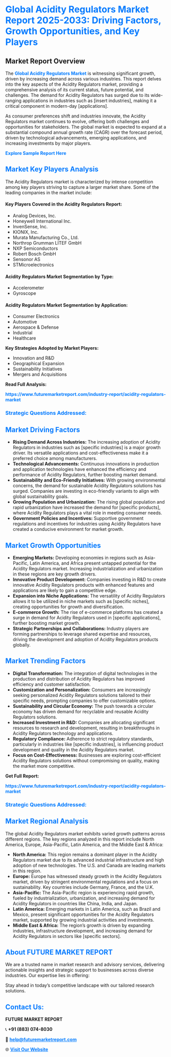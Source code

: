 <h1 style="color: #007BFF;">Global Acidity Regulators Market Report 2025-2033: Driving Factors, Growth Opportunities, and Key Players</h1>

<section id="overview">
<h2>Market Report Overview</h2>
<p>The <a href="https://www.futuremarketreport.com/industry-report/acidity-regulators-market" style="color: #007BFF; text-decoration: none;"><strong>Global Acidity Regulators Market</strong></a> is witnessing significant growth, driven by increasing demand across various industries. This report delves into the key aspects of the Acidity Regulators market, providing a comprehensive analysis of its current status, future potential, and challenges. The demand for Acidity Regulators has surged due to its wide-ranging applications in industries such as [insert industries], making it a critical component in modern-day [applications].</p>
<p>As consumer preferences shift and industries innovate, the Acidity Regulators market continues to evolve, offering both challenges and opportunities for stakeholders. The global market is expected to expand at a substantial compound annual growth rate (CAGR) over the forecast period, driven by technological advancements, emerging applications, and increasing investments by major players.</p>
</section>

<section id="overview">
<p><a href="https://www.futuremarketreport.com/request-sample/reportId=36918" style="color: #007BFF; text-decoration: none;"><strong>Explore Sample Report Here</strong></a></p>
</section>

<section id="key-players">
<h2 style="color: #007BFF;">Market Key Players Analysis</h2>
<p>The Acidity Regulators market is characterized by intense competition among key players striving to capture a larger market share. Some of the leading companies in the market include:</p>
<h4>Key Players Covered in the Acidity Regulators Report:</h4>
<ul><li>Analog Devices, Inc.</li><li>Honeywell International Inc.</li><li>InvenSense, Inc.</li><li>KIONIX, Inc.</li><li>Murata Manufacturing Co., Ltd.</li><li>Northrop Grumman LITEF GmbH</li><li>NXP Semiconductors</li><li>Robert Bosch GmbH</li><li>Sensonor AS</li><li>STMicroelectronics</li></ul>
<h4>Acidity Regulators Market Segmentation by Type:</h4>
<ul><li>Accelerometer</li><li>Gyroscope</li></ul>

<h4>Acidity Regulators Market Segmentation by Application:</h4>
<ul><li>Consumer Electronics</li><li>Automotive</li><li>Aerospace &amp; Defense</li><li>Industrial</li><li>Healthcare</li></ul>
<p><strong>Key Strategies Adopted by Market Players:</strong></p>
<ul>
<li>Innovation and R&D</li>
<li>Geographical Expansion</li>
<li>Sustainability Initiatives</li>
<li>Mergers and Acquisitions</li>
</ul>
</section>

<section>
<p><strong>Read Full Analysis: </strong></p><a href="https://www.futuremarketreport.com/industry-report/acidity-regulators-market" style="color: #007BFF; text-decoration: none;"><strong>https://www.futuremarketreport.com/industry-report/acidity-regulators-market</strong></a>
<h3 style="color: #007BFF;">Strategic Questions Addressed:</h3>
</section>

<section id="driving-factors">
<h2 style="color: #007BFF;">Market Driving Factors</h2>
<ul>
<li><strong>Rising Demand Across Industries:</strong> The increasing adoption of Acidity Regulators in industries such as [specific industries] is a major growth driver. Its versatile applications and cost-effectiveness make it a preferred choice among manufacturers.</li>
<li><strong>Technological Advancements:</strong> Continuous innovations in production and application technologies have enhanced the efficiency and performance of Acidity Regulators, further boosting market demand.</li>
<li><strong>Sustainability and Eco-Friendly Initiatives:</strong> With growing environmental concerns, the demand for sustainable Acidity Regulators solutions has surged. Companies are investing in eco-friendly variants to align with global sustainability goals.</li>
<li><strong>Growing Population and Urbanization:</strong> The rising global population and rapid urbanization have increased the demand for [specific products], where Acidity Regulators plays a vital role in meeting consumer needs.</li>
<li><strong>Government Policies and Incentives:</strong> Supportive government regulations and incentives for industries using Acidity Regulators have created a conducive environment for market growth.</li>
</ul>
</section>

<section id="growth-opportunities">
<h2 style="color: #007BFF;">Market Growth Opportunities</h2>
<ul>
<li><strong>Emerging Markets:</strong> Developing economies in regions such as Asia-Pacific, Latin America, and Africa present untapped potential for the Acidity Regulators market. Increasing industrialization and urbanization in these regions are key growth drivers.</li>
<li><strong>Innovative Product Development:</strong> Companies investing in R&D to create innovative Acidity Regulators products with enhanced features and applications are likely to gain a competitive edge.</li>
<li><strong>Expansion into Niche Applications:</strong> The versatility of Acidity Regulators allows it to be utilized in niche markets such as [specific niches], creating opportunities for growth and diversification.</li>
<li><strong>E-commerce Growth:</strong> The rise of e-commerce platforms has created a surge in demand for Acidity Regulators used in [specific applications], further boosting market growth.</li>
<li><strong>Strategic Partnerships and Collaborations:</strong> Industry players are forming partnerships to leverage shared expertise and resources, driving the development and adoption of Acidity Regulators products globally.</li>
</ul>
</section>

<section id="trending-factors">
<h2 style="color: #007BFF;">Market Trending Factors</h2>
<ul>
<li><strong>Digital Transformation:</strong> The integration of digital technologies in the production and distribution of Acidity Regulators has improved efficiency and customer satisfaction.</li>
<li><strong>Customization and Personalization:</strong> Consumers are increasingly seeking personalized Acidity Regulators solutions tailored to their specific needs, prompting companies to offer customizable options.</li>
<li><strong>Sustainability and Circular Economy:</strong> The push towards a circular economy has driven demand for recyclable and reusable Acidity Regulators solutions.</li>
<li><strong>Increased Investment in R&D:</strong> Companies are allocating significant resources to research and development, resulting in breakthroughs in Acidity Regulators technology and applications.</li>
<li><strong>Regulatory Compliance:</strong> Adherence to strict regulatory standards, particularly in industries like [specific industries], is influencing product development and quality in the Acidity Regulators market.</li>
<li><strong>Focus on Cost-Effectiveness:</strong> Businesses are exploring cost-efficient Acidity Regulators solutions without compromising on quality, making the market more competitive.</li>
</ul>
</section>

<section>
<p><strong>Get Full Report: </strong></p><a href="https://www.futuremarketreport.com/industry-report/acidity-regulators-market" style="color: #007BFF; text-decoration: none;"><strong>https://www.futuremarketreport.com/industry-report/acidity-regulators-market</strong></a>
<h3 style="color: #007BFF;">Strategic Questions Addressed:</h3>
</section>


<section id="regional-analysis">
<h2 style="color: #007BFF;">Market Regional Analysis</h2>
<p>The global Acidity Regulators market exhibits varied growth patterns across different regions. The key regions analyzed in this report include North America, Europe, Asia-Pacific, Latin America, and the Middle East & Africa:</p>
<ul>
<li><strong>North America:</strong> This region remains a dominant player in the Acidity Regulators market due to its advanced industrial infrastructure and high adoption of new technologies. The U.S. and Canada are leading markets in this region.</li>
<li><strong>Europe:</strong> Europe has witnessed steady growth in the Acidity Regulators market, driven by stringent environmental regulations and a focus on sustainability. Key countries include Germany, France, and the U.K.</li>
<li><strong>Asia-Pacific:</strong> The Asia-Pacific region is experiencing rapid growth, fueled by industrialization, urbanization, and increasing demand for Acidity Regulators in countries like China, India, and Japan.</li>
<li><strong>Latin America:</strong> Emerging markets in Latin America, such as Brazil and Mexico, present significant opportunities for the Acidity Regulators market, supported by growing industrial activities and investments.</li>
<li><strong>Middle East & Africa:</strong> The region’s growth is driven by expanding industries, infrastructure development, and increasing demand for Acidity Regulators in sectors like [specific sectors].</li>
</ul>
</section>

<footer>
<h2 style="color: #007BFF;">About FUTURE MARKET REPORT</h2>
<p>We are a trusted name in market research and advisory services, delivering actionable insights and strategic support to businesses across diverse industries. Our expertise lies in offering:</p>

<p>Stay ahead in today’s competitive landscape with our tailored research solutions.</p>

<h2 style="color: #007BFF;">Contact Us:</h2>
<p><strong>FUTURE MARKET REPORT</strong></p>
<p>📞 <strong>+91 (883) 074-8030</strong></p>
<p>📧 <strong><a href="mailto:help@futuremarketreport.com" style="color: #007BFF;">help@futuremarketreport.com</a></strong></p>
<p>🌐 <strong><a href="https://www.futuremarketreport.com/" style="color: #007BFF;">Visit Our Website</a></strong></p>
</footer>